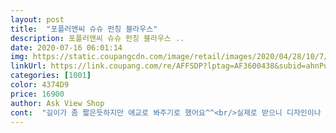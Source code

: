 ```yaml
---
layout: post 
title:  "포플러앤씨 슈슈 펀칭 블라우스" 
description: 포플러앤씨 슈슈 펀칭 블라우스 ..
date: 2020-07-16 06:01:14 
img: https://static.coupangcdn.com/image/retail/images/2020/04/28/10/7/384d40a4-4380-49ad-a152-876e57df2bbe.jpg 
linkUrl: https://link.coupang.com/re/AFFSDP?lptag=AF3600438&subid=ahnPublicAsk&pageKey=1540694866&itemId=2639086400&vendorItemId=70437391324&traceid=V0-113-029a1577fcb1c38c 
categories: [1001] 
color: 4374D9 
price: 16900 
author: Ask View Shop 
cont:  "길이가 좀 짧은듯하지만 애교로 봐주기로 했어요^^<br/>실제로 받으니 디자인이나 핏도 더 이쁘고 올 여름 자주입을거 같아요 ㅎㅎ<br/>옷고르기 까다로운 딸아이가 이제품을 입어보더니 딱내스타일이라며 좋아해서 모처럼 기분업이 되었네요^^<br/>평소에 블라우스를 넘 좋아해서 자주입는데 이건 딱 보자마자 제 스탈이라 바로 주문했어요 ㅋㅋ<br/>프리사이즈인데 작게나왔어요 아주마른사람만 입을수있겠어요 옷은 맘에드는데ᆢ 반품하려다 반품비도 6000 원이나되고 딸애가 입는다고해서 그냥 구매합니다<br/>" 
---
```

